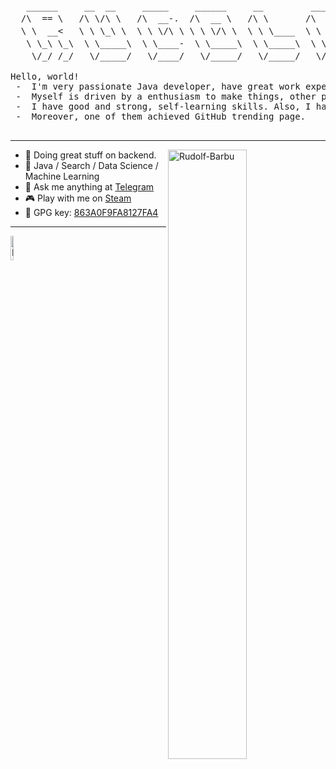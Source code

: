 <pre>
   ______     __  __     _____     ______     __         ______    . 　　✦⠀　   　　　,　　　　　　　　　*
  /\  == \   /\ \/\ \   /\  __-.  /\  __ \   /\ \       /\  ___\    * ⠀⠀⠀.　　　　　　　　　　. ⠀⠀⠀⠀⠀⠀⠀⠀⠀⠀⠀⠀✦
  \ \  __<   \ \ \_\ \  \ \ \/\ \ \ \ \/\ \  \ \ \____  \ \  __\       ✦ 　　　　　,　　　　　　　.
   \ \_\ \_\  \ \_____\  \ \____-  \ \_____\  \ \_____\  \ \_\    .　　　ﾟ .　　　　　　　　　　　　　.  ⠀.
    \/_/ /_/   \/_____/   \/____/   \/_____/   \/_____/   \/_/     ,　　　　　　.   *⠀　　⠀  　　　　　⠀✦

Hello, world!
 -  I'm very passionate Java developer, have great work experience.
 -  Myself is driven by a enthusiasm to make things, other people could use.
 -  I have good and strong, self-learning skills. Also, I have my ownprojects, so you can check them.
 -  Moreover, one of them achieved GitHub trending page.

</pre>

---

<picture>
    <source media = "(prefers-color-scheme: dark)" srcset = "https://github-readme-stats.vercel.app/api?username=Rudolf-Barbu&theme=dark&show_icons=true" />
    <img align = "right" width = "50%" src = "https://github-readme-stats.vercel.app/api?username=Rudolf-Barbu&show_icons=true" alt = "Rudolf-Barbu" />
</picture>

- 🌱 Doing great stuff on backend.
- 🥇 Java / Search / Data Science / Machine Learning
- 💭 Ask me anything at [Telegram]()
- 🎮 Play with me on [Steam]()
- 🔑 GPG key: [863A0F9FA8127FA4](https://github.com/rudolf-barbu.gpg)

---

<img width = "10%" src = "https://komarev.com/ghpvc/?username=rudolf-barbu&label=Profile%20views&color=blue&style=flat-square" alt = "Rudolf-Barbu" /> 






